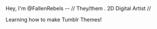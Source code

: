 Hey, I'm @FallenRebels -- // They/them . 2D Digital Artist //

Learning how to make Tumblr Themes! 



<!---
FallenRebels/FallenRebels is a ✨ special ✨ repository because its `README.md` (this file) appears on your GitHub profile.
You can click the Preview link to take a look at your changes.
--->
